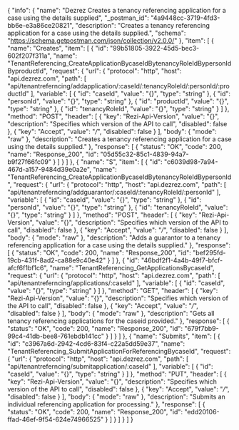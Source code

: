 {
  "info": {
    "name": "Dezrez Creates a tenancy referencing application for a case using the details supplied",
    "_postman_id": "4a9448cc-3719-4fd3-bb6e-e3a86ce20821",
    "description": "Creates a tenancy referencing application for a case using the details supplied.",
    "schema": "https://schema.getpostman.com/json/collection/v2.0.0/"
  },
  "item": [
    {
      "name": "Creates",
      "item": [
        {
          "id": "99b51805-3922-45d5-bec3-602f207f311a",
          "name": "TenantReferencing_CreateApplicationBycaseIdBytenancyRoleIdBypersonIdByproductId",
          "request": {
            "url": {
              "protocol": "http",
              "host": "api.dezrez.com",
              "path": [
                "api/tenantreferncing/addapplication/:caseId/:tenancyRoleId/:personId/:productId"
              ],
              "variable": [
                {
                  "id": "caseId",
                  "value": "{}",
                  "type": "string"
                },
                {
                  "id": "personId",
                  "value": "{}",
                  "type": "string"
                },
                {
                  "id": "productId",
                  "value": "{}",
                  "type": "string"
                },
                {
                  "id": "tenancyRoleId",
                  "value": "{}",
                  "type": "string"
                }
              ]
            },
            "method": "POST",
            "header": [
              {
                "key": "Rezi-Api-Version",
                "value": "{}",
                "description": "Specifies which version of the API to call",
                "disabled": false
              },
              {
                "key": "Accept",
                "value": "*/*",
                "disabled": false
              }
            ],
            "body": {
              "mode": "raw"
            },
            "description": "Creates a tenancy referencing application for a case using the details supplied."
          },
          "response": [
            {
              "status": "OK",
              "code": 200,
              "name": "Response_200",
              "id": "05d55c32-85c1-4839-94a7-b9f27f66fc09"
            }
          ]
        }
      ]
    },
    {
      "name": "S",
      "item": [
        {
          "id": "c6039d98-7a94-467d-a157-9484d39e0a2e",
          "name": "TenantReferencing_CreateApplicationBycaseIdBytenancyRoleIdBypersonId",
          "request": {
            "url": {
              "protocol": "http",
              "host": "api.dezrez.com",
              "path": [
                "api/tenantreferncing/addguarantor/:caseId/:tenancyRoleId/:personId"
              ],
              "variable": [
                {
                  "id": "caseId",
                  "value": "{}",
                  "type": "string"
                },
                {
                  "id": "personId",
                  "value": "{}",
                  "type": "string"
                },
                {
                  "id": "tenancyRoleId",
                  "value": "{}",
                  "type": "string"
                }
              ]
            },
            "method": "POST",
            "header": [
              {
                "key": "Rezi-Api-Version",
                "value": "{}",
                "description": "Specifies which version of the API to call",
                "disabled": false
              },
              {
                "key": "Accept",
                "value": "*/*",
                "disabled": false
              }
            ],
            "body": {
              "mode": "raw"
            },
            "description": "Adds a guarantor to a tenancy referencing application for a case using the details supplied."
          },
          "response": [
            {
              "status": "OK",
              "code": 200,
              "name": "Response_200",
              "id": "bef295fd-19cb-431f-8ad2-ca88e9c40e42"
            }
          ]
        },
        {
          "id": "46bdf2f1-4a4b-49f7-bfcf-afcf6f1bf1c6",
          "name": "TenantReferencing_GetApplicationsBycaseId",
          "request": {
            "url": {
              "protocol": "http",
              "host": "api.dezrez.com",
              "path": [
                "api/tenantreferncing/applications/:caseId"
              ],
              "variable": [
                {
                  "id": "caseId",
                  "value": "{}",
                  "type": "string"
                }
              ]
            },
            "method": "GET",
            "header": [
              {
                "key": "Rezi-Api-Version",
                "value": "{}",
                "description": "Specifies which version of the API to call",
                "disabled": false
              },
              {
                "key": "Accept",
                "value": "*/*",
                "disabled": false
              }
            ],
            "body": {
              "mode": "raw"
            },
            "description": "Gets all tenancy referencing applications for the caseid provided."
          },
          "response": [
            {
              "status": "OK",
              "code": 200,
              "name": "Response_200",
              "id": "679f7bb9-99c4-41db-bee8-761ebdb141cc"
            }
          ]
        }
      ]
    },
    {
      "name": "Submits",
      "item": [
        {
          "id": "c3967a6d-2942-4cd6-83f4-c22a5dd59e37",
          "name": "TenantReferencing_SubmitApplicationForReferencingBycaseId",
          "request": {
            "url": {
              "protocol": "http",
              "host": "api.dezrez.com",
              "path": [
                "api/tenantreferncing/submitapplication/:caseId"
              ],
              "variable": [
                {
                  "id": "caseId",
                  "value": "{}",
                  "type": "string"
                }
              ]
            },
            "method": "PUT",
            "header": [
              {
                "key": "Rezi-Api-Version",
                "value": "{}",
                "description": "Specifies which version of the API to call",
                "disabled": false
              },
              {
                "key": "Accept",
                "value": "*/*",
                "disabled": false
              }
            ],
            "body": {
              "mode": "raw"
            },
            "description": "Submits an individual referencing application for processing."
          },
          "response": [
            {
              "status": "OK",
              "code": 200,
              "name": "Response_200",
              "id": "edd20106-ffad-46ef-9f54-624e74966525"
            }
          ]
        }
      ]
    }
  ]
}